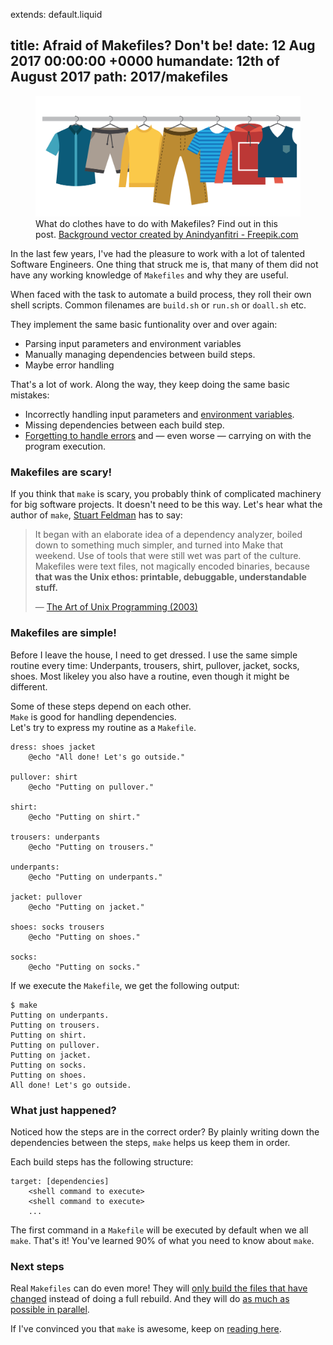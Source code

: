 extends: default.liquid

title:      Afraid of Makefiles? Don't be!
date:       12 Aug 2017 00:00:00 +0000
humandate:  12th of August 2017
path:       2017/makefiles
---

<figure>
  <img src="/img/posts/2017/make/clothes.svg" alt="Different clothes on a hanging rail.">
  <figcaption>
  What do clothes have to do with Makefiles? Find out in this post.
  <a href="http://www.freepik.com/free-photos-vectors/background">Background vector created by Anindyanfitri - Freepik.com</a>
  </figcaption>
</figure

In the last few years, I've had the pleasure to work with a lot of talented Software Engineers.
One thing that struck me is, that many of them did not have any working knowledge of `Makefiles` 
and why they are useful.

When faced with the task to automate a build process, they roll their own shell scripts.
Common filenames are `build.sh` or `run.sh` or `doall.sh` etc.  

They implement the same basic funtionality over and over again:

* Parsing input parameters and environment variables
* Manually managing dependencies between build steps.
* Maybe error handling

That's a lot of work. Along the way, they keep doing the same basic mistakes:

* Incorrectly handling input parameters and [environment variables](https://en.wikipedia.org/wiki/Shellshock_(software_bug)).
* Missing dependencies between each build step.
* [Forgetting to handle errors](http://www.davidpashley.com/articles/writing-robust-shell-scripts/) and &mdash; even worse &mdash; carrying on with the program execution.

### Makefiles are scary!

If you think that `make` is scary, you probably think of complicated machinery for big software projects.
It doesn't need to be this way. Let's hear what the author of `make`, [Stuart Feldman](https://en.wikipedia.org/wiki/Stuart_Feldman) has to say:

> It began with an elaborate idea of a dependency analyzer, boiled down to something much simpler, and turned into Make that weekend. Use of tools that were still wet was part of the culture. Makefiles were text files, not magically encoded binaries, because **that was the Unix ethos: printable, debuggable, understandable stuff.**  
>
> &mdash; [The Art of Unix Programming (2003)](http://nakamotoinstitute.org/static/docs/taoup.pdf)

### Makefiles are simple!

Before I leave the house, I need to get dressed.
I use the same simple routine every time:
Underpants, trousers, shirt, pullover, jacket, socks, shoes.
Most likeley you also have a routine, even though it might be different.

Some of these steps depend on each other.  
`Make` is good for handling dependencies.  
Let's try to express my routine as a `Makefile`.

```make
dress: shoes jacket
	@echo "All done! Let's go outside."

pullover: shirt
	@echo "Putting on pullover."

shirt:
	@echo "Putting on shirt."

trousers: underpants
	@echo "Putting on trousers."

underpants:
	@echo "Putting on underpants."

jacket: pullover
	@echo "Putting on jacket."

shoes: socks trousers
	@echo "Putting on shoes."

socks:
	@echo "Putting on socks."
```

If we execute the `Makefile`, we get the following output:

```
$ make
Putting on underpants.
Putting on trousers.
Putting on shirt.
Putting on pullover.
Putting on jacket.
Putting on socks.
Putting on shoes.
All done! Let's go outside.
```

### What just happened?

Noticed how the steps are in the correct order?
By plainly writing down the dependencies between the steps, `make` helps us keep them in order.

Each build steps has the following structure:

```make
target: [dependencies]
	<shell command to execute>
	<shell command to execute>
	...
```

The first command in a `Makefile` will be executed by default when we all `make`.
That's it! You've learned 90% of what you need to know about `make`.

### Next steps

Real `Makefiles` can do even more! They will [only build the files that have changed](https://stackoverflow.com/a/3798609/270334) instead of doing a full rebuild.
And they will do [as much as possible in parallel](https://stackoverflow.com/a/3841803/270334).

If I've convinced you that `make` is awesome, keep on [reading here](https://learnxinyminutes.com/docs/make/).


